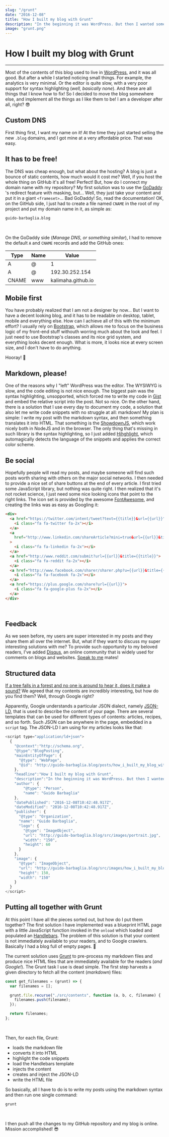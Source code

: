 ```yaml
---
slug: "/grunt"
date: "2016-12-08"
title: "How I built my blog with Grunt"
description: "In the beginning it was WordPress. But then I wanted something more personal, so I ended up building the whole blog from scratch with the help of Grunt."
image: "grunt.png"
---
```


# How I built my blog with Grunt

<hr>

Most of the contents of this blog used to live in
[WordPress](https://kalimadev.wordpress.com/), and it was all good. But after a
while I started noticing small things. For example, the analytics is very
minimal. Or the editor is quite slow, with a very poor support for syntax
highlighting (_well, basically none_). And these are all things that I know how
to fix! So I decided to move the blog somewhere else, and implement all the
things as I like them to be! I am a developer after all, right? 😎

## Custom DNS

First thing first, I want my name on it! At the time they just started
selling the new `.blog` domains, and I got mine at a very affordable price.
That was easy.

## It has to be free!

The DNS was cheap enough, but what about the hosting? A blog is just a bounce
of static contents, how much would it cost me? Well, if you host the whole thing
on GitHub it's all free! Perfect! But, how do I connect my domain name with my
repository? My first solution was to use the [GoDaddy](https://it.godaddy.com/)
's redirect feature with masking, but... Well, they just take your content and
put it in a giant `<frameset>`... Bad GoDaddy! So, read the documentation! OK,
on the GitHub side, I just had to create a file named `CNAME` in the root of my
project and put my domain name in it, as simple as:

```bash
guido-barbaglia.blog
```

<br>

On the GoDaddy side (_Manage DNS, or something similar_), I had to remove
the default `A` and `CNAME` records and add the GitHub ones:

<table class="table">
  <thead>
    <th>Type</th>
    <th>Name</th>
    <th>Value</th>
  </thead>
  <tbody>
    <tr>
      <td>A</td>
      <td>@</td>
      <td>1
    <tr>
      <td>A</td>
      <td>@</td>
      <td>192.30.252.154</td>
    </tr>
    <tr>
      <td>CNAME</td>
      <td>www</td>
      <td>kalimaha.github.io</td>
    </tr>
  </tbody>
</table>

## Mobile first

You have probably realized that I am not a designer by now...
But I want to have a decent looking blog, and it has to be readable on desktop,
tablet, mobile and everything else. How can I achieve all of this with the
minimum effort? I usually rely on [Bootstrap](http://getbootstrap.com/), which
allows me to focus on the business logic of my front-end stuff withouth worring
much about the look and feel. I just need to use Bootstrap's classes and its
nice grid system, and everything looks decent enough. What is more, it looks
nice at every screen size, and I don't have to do anything.

Hooray! 🎉

## Markdown, please!

One of the reasons why I "left" WordPress was the editor. The WYSIWYG is slow,
and the code editing is not nice enough. The biggest pain was the syntax
highlighting, unsopported, which forced me to write my code in
[Gist](https://gist.github.com) and embed the relative script into the post. Not
so nice. On the other hand, there is a solution that I use every day to document
my code, a solution that also let me write code snippets with no struggle at
all: markdown! My plan is simple: I write my post with the markdown syntax, and
then something translates it into HTML. That something is the
[ShowdownJS](https://github.com/showdownjs/showdown), which work nicely both in
NodeJS and in the browser. The only thing that's missing in such library is the
syntax highlighting, so I just added [Hihghlight](https://www.npmjs.com/package/highlight),
which automagically detects the language of the snippets and applies the correct
color scheme.

## Be social

Hopefully people will read my posts, and maybe someone will find such posts
worth sharing with others on the major social networks. I then needed to provide
a nice set of share buttons at the end of every article. I first tried some
JavaScript library, but nothing was quite right. I then realized that it's not
rocket science, I just need some nice looking icons that point to the right
links. The icon set is provided by the awesome
[FontAwesome](http://fontawesome.io/), and creating the links was as easy as
Googling it:

```html
<div>
  <a href="https://twitter.com/intent/tweet?text={{title}}&url={{url}}">
    <i class="fa fa-twitter fa-2x"></i>
  </a>
  <a
    href="http://www.linkedin.com/shareArticle?mini=true&url={{url}}&title={{title}}"
  >
    <i class="fa fa-linkedin fa-2x"></i>
  </a>
  <a href="http://www.reddit.com/submit?url={{url}}&title={{title}}">
    <i class="fa fa-reddit fa-2x"></i>
  </a>
  <a href="http://www.facebook.com/sharer/sharer.php?u={{url}}&title={{title}}">
    <i class="fa fa-facebook fa-2x"></i>
  </a>
  <a href="https://plus.google.com/share?url={{url}}">
    <i class="fa fa-google-plus fa-2x"></i>
  </a>
</div>
```

<br>

## Feedback

As we seen before, my users are super interested in my posts and they share them
all over the internet. But, what if they want to discuss my super interesting
solutions with me? To provide such opportunity to my beloved readers, I've
added [Disqus](https://disqus.com/), an online community that is widely used
for comments on blogs and websites.
[Speak to me](https://en.wikipedia.org/wiki/Speak_to_Me) mates!

## Structured data

[If a tree falls in a forest and no one is around to hear it, does it make a
sound?](https://en.wikipedia.org/wiki/If_a_tree_falls_in_a_forest)
We agreed that my contents are incredibly interesting, but how do you
find them? Well, through Google right?

Apparently, Google understands a particular JSON dialect, namely
[JSON-LD](https://developers.google.com/schemas/formats/json-ld), that is used
to describe the content of your page. There are several templates that can be
used for different types of contents: articles, recipes, and so forth. Such
JSON can be anywhere in the page, embedded in a `script` tag. The JSON-LD I am
using for my articles looks like that:

```javascript
<script type="application/ld+json">
  {
    "@context":"http://schema.org",
    "@type":"BlogPosting",
    "mainEntityOfPage": {
      "@type": "WebPage",
      "@id": "http://guido-barbaglia.blog/posts/how_i_built_my_blog_with_grunt.html"
    },
    "headline":"How I built my blog with Grunt",
    "description":"In the beginning it was WordPress. But then I wanted something more personal, so I ended up building the whole blog from scratch with the help of Grunt.",
    "author": {
        "@type": "Person",
        "name": "Guido Barbaglia"
    },
    "datePublished": "2016-12-08T10:42:48.917Z",
    "dateModified": "2016-12-08T10:42:48.917Z",
    "publisher": {
      "@type": "Organization",
      "name": "Guido Barbaglia",
      "logo": {
        "@type": "ImageObject",
        "url": "http://guido-barbaglia.blog/src/images/portrait.jpg",
        "width": "150",
        "height": 60
      }
    },
    "image": {
      "@type": "ImageObject",
      "url": "http://guido-barbaglia.blog/src/images/how_i_built_my_blog_with_grunt.png",
      "height": 150,
      "width": "150"
    }
  }
</script>
```

## Putting all together with Grunt

At this point I have all the pieces sorted out, but how do I put them together?
The first solution I have implemented was a blueprint HTML page with a little
JavaScript function invoked in the `onload` which loaded and populated an
[Handlebars](http://handlebarsjs.com/). The problem of this solution is that
your content is not immediately available to your readers, and to Google
crawlers. Basically I had a blog full of empty pages. 🤔

The current solution uses [Grunt](http://gruntjs.com/) to pre-process my
markdown files and produce nice HTML files that are immediately available for
the readers (_and Google!_). The Grunt task I use is dead simple. The first
step harvests a given directory to fetch all the content (_markdown_) files:

```javascript
const get_filenames = (grunt) => {
  var filenames = [];

  grunt.file.recurse("./src/contents", function (a, b, c, filename) {
    filenames.push(filename);
  });

  return filenames;
};
```

<br>

Then, for each file, Grunt:

- loads the markdown file
- converts it into HTML
- highlight the code snippets
- load the Handlebars template
- injects the content
- creates and inject the JSON-LD
- write the HTML file

So basically, all I have to do is to write my posts using the markdown syntax
and then run one single command:

```bash
grunt
```

<br>

I then push all the changes to my GitHub repository and my blog is online.
Mission accomplished! 😎
